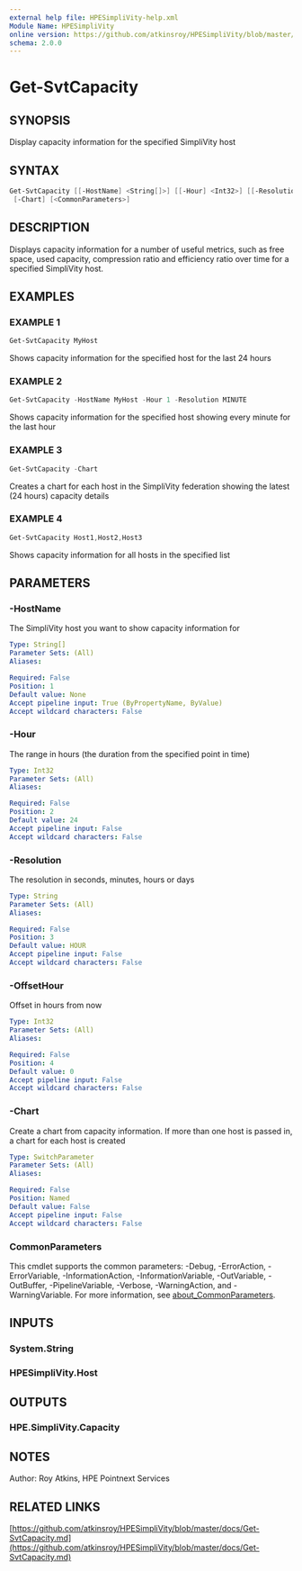 ```yaml
---
external help file: HPESimpliVity-help.xml
Module Name: HPESimpliVity
online version: https://github.com/atkinsroy/HPESimpliVity/blob/master/docs/Get-SvtCapacity.md
schema: 2.0.0
---
```


# Get-SvtCapacity

## SYNOPSIS

Display capacity information for the specified SimpliVity host

## SYNTAX

```PowerShell
Get-SvtCapacity [[-HostName] <String[]>] [[-Hour] <Int32>] [[-Resolution] <String>] [[-OffsetHour] <Int32>]
 [-Chart] [<CommonParameters>]
```

## DESCRIPTION

Displays capacity information for a number of useful metrics, such as free space, used capacity, compression ratio and efficiency ratio over time for a specified SimpliVity host.

## EXAMPLES

### EXAMPLE 1

```PowerShell
Get-SvtCapacity MyHost
```

Shows capacity information for the specified host for the last 24 hours

### EXAMPLE 2

```PowerShell
Get-SvtCapacity -HostName MyHost -Hour 1 -Resolution MINUTE
```

Shows capacity information for the specified host showing every minute for the last hour

### EXAMPLE 3

```PowerShell
Get-SvtCapacity -Chart
```

Creates a chart for each host in the SimpliVity federation showing the latest (24 hours) capacity details

### EXAMPLE 4

```PowerShell
Get-SvtCapacity Host1,Host2,Host3
```

Shows capacity information for all hosts in the specified list

## PARAMETERS

### -HostName

The SimpliVity host you want to show capacity information for

```yaml
Type: String[]
Parameter Sets: (All)
Aliases:

Required: False
Position: 1
Default value: None
Accept pipeline input: True (ByPropertyName, ByValue)
Accept wildcard characters: False
```

### -Hour

The range in hours (the duration from the specified point in time)

```yaml
Type: Int32
Parameter Sets: (All)
Aliases:

Required: False
Position: 2
Default value: 24
Accept pipeline input: False
Accept wildcard characters: False
```

### -Resolution

The resolution in seconds, minutes, hours or days

```yaml
Type: String
Parameter Sets: (All)
Aliases:

Required: False
Position: 3
Default value: HOUR
Accept pipeline input: False
Accept wildcard characters: False
```

### -OffsetHour

Offset in hours from now

```yaml
Type: Int32
Parameter Sets: (All)
Aliases:

Required: False
Position: 4
Default value: 0
Accept pipeline input: False
Accept wildcard characters: False
```

### -Chart

Create a chart from capacity information. If more than one host is passed in, a chart for each host is created

```yaml
Type: SwitchParameter
Parameter Sets: (All)
Aliases:

Required: False
Position: Named
Default value: False
Accept pipeline input: False
Accept wildcard characters: False
```

### CommonParameters

This cmdlet supports the common parameters: -Debug, -ErrorAction, -ErrorVariable, -InformationAction, -InformationVariable, -OutVariable, -OutBuffer, -PipelineVariable, -Verbose, -WarningAction, and -WarningVariable. For more information, see [about_CommonParameters](http://go.microsoft.com/fwlink/?LinkID=113216).

## INPUTS

### System.String

### HPESimpliVity.Host

## OUTPUTS

### HPE.SimpliVity.Capacity

## NOTES

Author: Roy Atkins, HPE Pointnext Services

## RELATED LINKS

[https://github.com/atkinsroy/HPESimpliVity/blob/master/docs/Get-SvtCapacity.md](https://github.com/atkinsroy/HPESimpliVity/blob/master/docs/Get-SvtCapacity.md)

